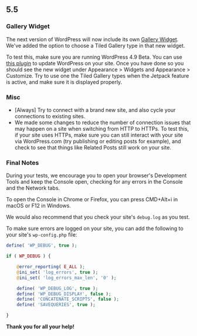 ## 5.5

### Gallery Widget

The next version of WordPress will now include its own [Gallery Widget](https://make.wordpress.org/core/2017/09/25/introducing-the-gallery-widget/). We've added the option to choose a Tiled Gallery type in that new widget.

To test this, make sure you are running WordPress 4.9 Beta. You can use [this plugin](https://wordpress.org/plugins/wordpress-beta-tester/) to update WordPress on your site. Once you have done so you should see the new widget under Appearance > Widgets and Appearance > Customize. Try to use one the Tiled Gallery types when the Jetpack feature is active, and make sure it is displayed properly.

### Misc

- [Always] Try to connect with a brand new site, and also cycle your connections to existing sites.
- We made some changes to reduce the number of connection issues that may happen on a site when switching from HTTP to HTTPs. To test this, if your site uses HTTPs, make sure you can still interact with your site via WordPress.com (try publishing or editing posts for example), and check to see that things like Related Posts still work on your site.

### Final Notes

During your tests, we encourage you to open your browser's Development Tools and keep the Console open, checking for any errors in the Console and the Network tabs.

To open the Console in Chrome or Firefox, you can press CMD+Alt+i in macOS or F12 in Windows.

We would also recommend that you check your site's `debug.log` as you test.

To make sure errors are logged on your site, you can add the following to your site's `wp-config.php` file:

```php
define( 'WP_DEBUG', true );

if ( WP_DEBUG ) {

	@error_reporting( E_ALL );
	@ini_set( 'log_errors', true );
	@ini_set( 'log_errors_max_len', '0' );

	define( 'WP_DEBUG_LOG', true );
	define( 'WP_DEBUG_DISPLAY', false );
	define( 'CONCATENATE_SCRIPTS', false );
	define( 'SAVEQUERIES', true );

}
```

**Thank you for all your help!**
